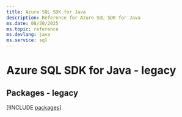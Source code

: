 ```yaml
---
title: Azure SQL SDK for Java
description: Reference for Azure SQL SDK for Java
ms.date: 08/20/2025
ms.topic: reference
ms.devlang: java
ms.service: sql
---
```

# Azure SQL SDK for Java - legacy
## Packages - legacy
[!INCLUDE [packages](sql-index.md)]